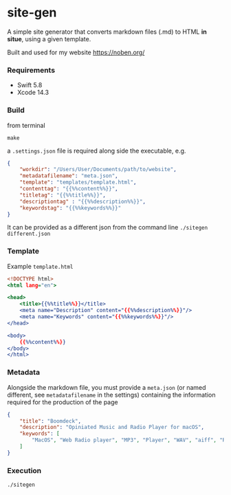 # site-gen

A simple site generator that converts markdown files (.md) to HTML **in situe**, using a given template.

Built and used for my website https://noben.org/

### Requirements 

- Swift 5.8
- Xcode 14.3


### Build

from terminal

    make

a `.settings.json` file is required along side the executable, e.g.

```settings.json
{
    "workdir": "/Users/User/Documents/path/to/website",
    "metadatafilename": "meta.json",
    "template": "templates/template.html",
    "contenttag": "{{%%content%%}}",
    "titletag": "{{%%title%%}}",
    "descriptiontag" : "{{%%description%%}}",
    "keywordstag": "{{%%keywords%%}}"
}
```

It can be provided as a different json from the command line `./sitegen different.json`

### Template

Example `template.html`

```template.html
<!DOCTYPE html>
<html lang="en">

<head>
    <title>{{%%title%%}}</title>
    <meta name="Description" content="{{%%description%%}}"/>
    <meta name="Keywords" content="{{%%keywords%%}}"/>
</head>

<body>
    {{%%content%%}}
</body>
</html>
```

### Metadata

Alongside the markdown file, you must provide a `meta.json` (or named different, see `metadatafilename` in the settings) containing the information required for the production of the page

```meta.json
{
	"title": "Boomdeck",
	"description": "Opiniated Music and Radio Player for macOS",
	"keywords": [
		"MacOS", "Web Radio player", "MP3", "Player", "WAV", "aiff", "Radios", "Swift", "SwiftUI"
	]
}
```


### Execution

    ./sitegen
